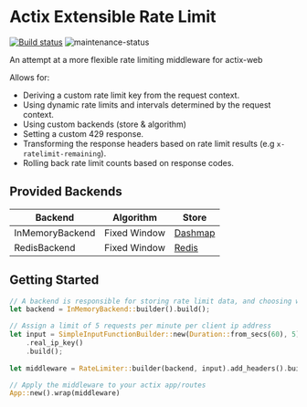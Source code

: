 # Actix Extensible Rate Limit

[![Build status](https://github.com/jacob-pro/actix-extensible-rate-limit/actions/workflows/rust.yml/badge.svg)](https://github.com/jacob-pro/actix-extensible-rate-limit/actions)
![maintenance-status](https://img.shields.io/badge/maintenance-experimental-blue.svg)

An attempt at a more flexible rate limiting middleware for actix-web

Allows for:

- Deriving a custom rate limit key from the request context.
- Using dynamic rate limits and intervals determined by the request context.
- Using custom backends (store & algorithm)
- Setting a custom 429 response.
- Transforming the response headers based on rate limit results (e.g `x-ratelimit-remaining`).
- Rolling back rate limit counts based on response codes.

## Provided Backends

| Backend         | Algorithm    | Store                                          |
|-----------------|--------------|------------------------------------------------|
| InMemoryBackend | Fixed Window | [Dashmap](https://github.com/xacrimon/dashmap) |
| RedisBackend    | Fixed Window | [Redis](https://github.com/mitsuhiko/redis-rs) |

## Getting Started

```rust
// A backend is responsible for storing rate limit data, and choosing whether to allow/deny requests
let backend = InMemoryBackend::builder().build();

// Assign a limit of 5 requests per minute per client ip address
let input = SimpleInputFunctionBuilder::new(Duration::from_secs(60), 5)
    .real_ip_key()
    .build();
    
let middleware = RateLimiter::builder(backend, input).add_headers().build();

// Apply the middleware to your actix app/routes
App::new().wrap(middleware)
```
